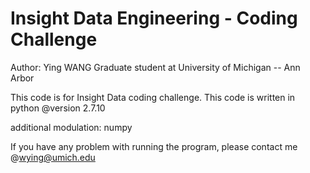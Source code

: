 Insight Data Engineering - Coding Challenge
===========================================================

Author: Ying WANG 
Graduate student at University of Michigan -- Ann Arbor

This code is for Insight Data coding challenge.
This code is written in python @version 2.7.10

additional modulation: numpy

If you have any problem with running the program, please contact me @wying@umich.edu

